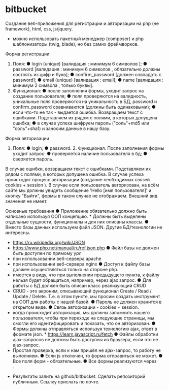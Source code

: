 # bitbucket

Создание веб-приложения для регистрации и авторизации на php (не framework), html, css, js/jquery.
* можно использовать пакетный менеджер (composer) и php шаблонизаторы (twig, blade), но без самих фреймворков.

Форма регистрации
1. Поля:
   ● login (unique) [валидация : минимум 6 символов ];
   ● password [валидация : минимум 6 символов , обязательно должны
   состоять из цифр и букв];
   ● confirm_password [должен совпадать с password];
   ● email (unique) [валидация : email];
   ● name [валидация : минимум 2 символа , только буквы].
2. Функционал:
   ● после заполнения формы, уходит запрос на создание пользователя;
   ● поля проверяются на валидность, уникальные поля проверяются на
   уникальность в БД, password и confirm_password сравниваются (должны
   быть одинаковыми);
   ● если что-то не так - выдается ошибка. Возвращаем текст с ошибками.
   Подставляем их рядом с полями, в которых допущена ошибка;
   ● в случае успеха шифруем пароль ("соль"+md5 или "соль"+sha1) и
   заносим данные в нашу базу.

Форма авторизации
1. Поля:
   ● login;
   ● password. 2. Функционал.
   После заполнения формы уходит запрос:
   ● проверяется наличие пользователя в бд;
   ● сверяется пароль.

В случае ошибки, возвращаем текст с ошибками. Подставляем их рядом с полями, в которых допущена ошибка.
В случае успеха происходит процесс авторизации (создание необходимых связей cookies + session ).
В случае если пользователь авторизован, на всём сайте мы должны увидеть сообщение 'Hello [имя пользователя]' и кнопку "Выйти", формы в таком случае не отображаем.
Внешний вид значения не имеет.

Основные требования
● Приложение обязательно должно быть написано используя ООП концепцию. * Должны быть выделены отдельные сущности, функционалы и для них
описаны классы.
● Вместо базы данных используем файл JSON. Другие БД/технологии не
интересны.
* https://ru.wikipedia.org/wiki/JSON
* https://www.php.net/manual/ru/ref.json.php
  ● Файл базы не должен быть доступен по прямому урл
* при использовании веб-сервера apache
* при использовании веб-сервера nginx
  ● Доступ к файлу базы должен осуществляться только на стороне php.
* имеется в виду, что при выполнении предыдущего пункта, к файлу нельзя
  будет обращаться, например, через ajax запрос.
  ● Для работы с БД должен быть описан класс реализующий CRUD
* CRUD - это акроним, описывающий функционал Create / Read / Update / Delete. Т.е. в этом пункте, мы просим создать инструмент на ООП для работы с нашей базой.
  ● Пароль не должен хранится в открытом виде.
  ● Связь авторизации - cookies + session.
* когда происходит авторизация, мы должны запомнить нашего пользователя, чтобы при переходе на следующие страницы, мы смогли его идентифицировать и показать, что он авторизован.
  ● Формы должны отправляться используя технологию ajax, ответ в формате json. * https://learn.javascript.ru/fetch
  ● Файлы обработки ajax-запросов не должны быть доступны из браузера, если это не ajax-запрос.
* Простая проверка, если к нам пришёл не ajax-запрос, то работу не выполняем.
  ● Если js отключен, то форма отправиться не может.
  ● Все поля форм - обязательные.
  ● Все формы реализуются через <form>.
* Результаты залить на github/bitbucket. Сделать репозиторий публичным. Ссылку прислать по почте.
